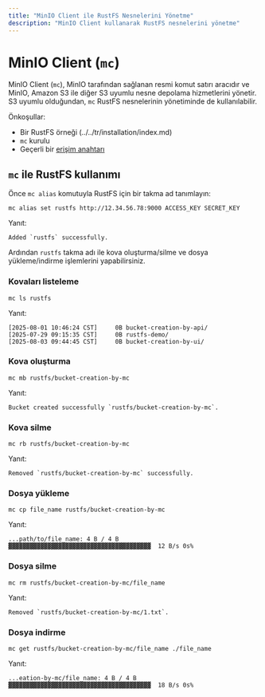 ```yaml
---
title: "MinIO Client ile RustFS Nesnelerini Yönetme"
description: "MinIO Client kullanarak RustFS nesnelerini yönetme"
---
```


# MinIO Client (`mc`)

MinIO Client (`mc`), MinIO tarafından sağlanan resmi komut satırı aracıdır ve MinIO, Amazon S3 ile diğer S3 uyumlu nesne depolama hizmetlerini yönetir. S3 uyumlu olduğundan, `mc` RustFS nesnelerinin yönetiminde de kullanılabilir.

Önkoşullar:

- Bir RustFS örneği (../../tr/installation/index.md)
- `mc` kurulu
- Geçerli bir [erişim anahtarı](access-token.md)

## `mc` ile RustFS kullanımı

Önce `mc alias` komutuyla RustFS için bir takma ad tanımlayın:

```
mc alias set rustfs http://12.34.56.78:9000 ACCESS_KEY SECRET_KEY
```

Yanıt:

```
Added `rustfs` successfully.
```

Ardından `rustfs` takma adı ile kova oluşturma/silme ve dosya yükleme/indirme işlemlerini yapabilirsiniz.

### Kovaları listeleme

```
mc ls rustfs
```

Yanıt:

```
[2025-08-01 10:46:24 CST]     0B bucket-creation-by-api/
[2025-07-29 09:15:35 CST]     0B rustfs-demo/
[2025-08-03 09:44:45 CST]     0B bucket-creation-by-ui/
```

### Kova oluşturma

```
mc mb rustfs/bucket-creation-by-mc
```

Yanıt:

```
Bucket created successfully `rustfs/bucket-creation-by-mc`.
```

### Kova silme

```
mc rb rustfs/bucket-creation-by-mc
```

Yanıt:

```
Removed `rustfs/bucket-creation-by-mc` successfully.
```

### Dosya yükleme

```
mc cp file_name rustfs/bucket-creation-by-mc
```

Yanıt:

```
...path/to/file_name: 4 B / 4 B  ▓▓▓▓▓▓▓▓▓▓▓▓▓▓▓▓▓▓▓▓▓▓▓▓▓▓▓▓▓▓▓▓▓▓▓▓▓▓▓▓  12 B/s 0s%
```

### Dosya silme

```
mc rm rustfs/bucket-creation-by-mc/file_name
```

Yanıt:

```
Removed `rustfs/bucket-creation-by-mc/1.txt`.
```

### Dosya indirme

```
mc get rustfs/bucket-creation-by-mc/file_name ./file_name
```

Yanıt:

```
...eation-by-mc/file_name: 4 B / 4 B  ▓▓▓▓▓▓▓▓▓▓▓▓▓▓▓▓▓▓▓▓▓▓▓▓▓▓▓▓▓▓▓▓▓▓▓▓▓▓▓▓  18 B/s 0s%
```